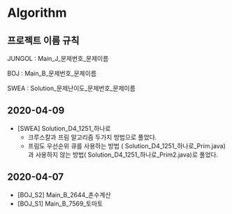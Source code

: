 # Algorithm

## 프로젝트 이름 규칙

JUNGOL : Main_J\_문제번호\_문제이름

BOJ : Main_B\_문제번호\_문제이름

SWEA : Solution\_문제난이도\_문제번호\_문제이름

## 2020-04-09

- [SWEA] Solution\_D4\_1251\_하나로
  - 크루스칼과 프림 알고리즘 두가지 방법으로 풀었다.
  - 프림도 우선순위 큐를 사용하는 방법 ( Solution\_D4\_1251\_하나로_Prim.java)과 사용하지 않는 방법( Solution\_D4\_1251\_하나로\_Prim2.java)로 풀었다.

## 2020-04-07

- [BOJ\_S2] Main_B_2644_촌수계산
- [BOJ\_S1] Main_B_7569_토마토